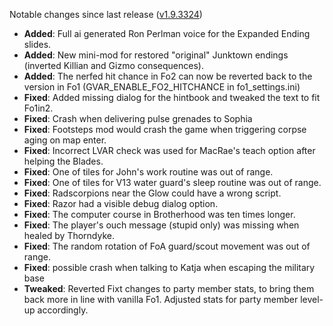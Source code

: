 Notable changes since last release ([v1.9.3324](https://github.com/rotators/Fo1in2/releases/tag/v1.9.3324))

- **Added**: Full ai generated Ron Perlman voice for the Expanded Ending slides.
- **Added**: New mini-mod for restored "original" Junktown endings (inverted Killian and Gizmo consequences).
- **Added**: The nerfed hit chance in Fo2 can now be reverted back to the version in Fo1 (GVAR_ENABLE_FO2_HITCHANCE in fo1_settings.ini)
- **Fixed**: Added missing dialog for the hintbook and tweaked the text to fit Fo1in2.
- **Fixed**: Crash when delivering pulse grenades to Sophia
- **Fixed**: Footsteps mod would crash the game when triggering corpse aging on map enter.
- **Fixed**: Incorrect LVAR check was used for MacRae's teach option after helping the Blades.
- **Fixed**: One of tiles for John's work routine was out of range.
- **Fixed**: One of tiles for V13 water guard's sleep routine was out of range.
- **Fixed**: Radscorpions near the Glow could have a wrong script.
- **Fixed**: Razor had a visible debug dialog option.
- **Fixed**: The computer course in Brotherhood was ten times longer.
- **Fixed**: The player's ouch message (stupid only) was missing when healed by Thorndyke.
- **Fixed**: The random rotation of FoA guard/scout movement was out of range.
- **Fixed**: possible crash when talking to Katja when escaping the military base
- **Tweaked**: Reverted Fixt changes to party member stats, to bring them back more in line with vanilla Fo1. Adjusted stats for party member level-up accordingly.
